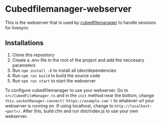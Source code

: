 # Cubedfilemanager-webserver

This is the webserver that is used by [cubedfilemanager](https://www.npmjs.com/package/cubedfilemanager) to handle sessions for livesync

## Installations

1. Clone this repository
2. Create a .env file in the root of the project and add the neccesary parameters
3. Run `npm install -D` to install all (dev)dependencies
4. Run `npm run build` to build the source code
5. Run `npm run start` to start the webserver

To configure cubedfilemanager to use your webserver. Go to `src/CubedFileManager.ts` and in the `init` method near the bottom, change `this.socketManager.connect('https://example.com')` to whatever url your webserver is running on. If using localhost, change to `http://localhost:<port>/`. After this, build cfm and run dist/index.js to use your own webserver.